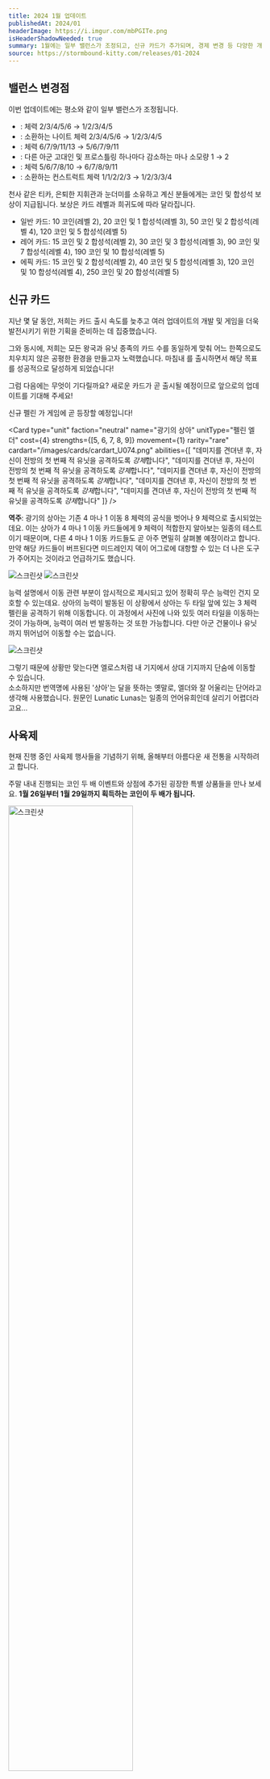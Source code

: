 ```yaml
---
title: 2024 1월 업데이트
publishedAt: 2024/01
headerImage: https://i.imgur.com/mbPGITe.png
isHeaderShadowNeeded: true
summary: 1월에는 일부 밸런스가 조정되고, 신규 카드가 추가되며, 경제 변경 등 다양한 개선이 진행됩니다!
source: https://stormbound-kitty.com/releases/01-2024
---
```


<script>
    import BadgedHeader from "$components/BadgedHeader.svelte";
    import Old from "$components/Old.svelte";
    import New from "$components/New.svelte";
    import ImageBlock from "$components/ImageBlock.svelte";
    import FlexibleList from "$components/FlexibleList.svelte";
    import Icon from "$components/Icon.svelte";
    import Card from "$components/Card.svelte";
    import CardLink from "$components/CardLink.svelte";
    import Comment from "$components/Comment.svelte";
    import DiscountedBrawl from "$components/DiscountedBrawl.md";
</script>

## 밸런스 변경점
이번 업데이트에는 평소와 같이 일부 밸런스가 조정됩니다.

  - <CardLink target="천사 같은 티카" />: 체력 <Old>2/3/4/5/6</Old> → <New type="nerf">1/2/3/4/5</New>
  - <CardLink target="은퇴한 지휘관" />: 소환하는 나이트 체력 <Old>2/3/4/5/6</Old> → <New type="nerf">1/2/3/4/5</New>
  - <CardLink target="눈더미" />: 체력 <Old>6/7/9/11/13</Old> → <New type="nerf">5/6/7/9/11</New>
  - <CardLink target="오르곤 착취자" />: 다른 아군 고대인 및 프로스틀링 하나마다 감소하는 마나 소모량 <Old>1</Old> → <New type="buff">2</New>
  - <CardLink target="영혼 파괴자" />: 체력 <Old>5/6/7/8/10</Old> → <New type="buff">6/7/8/9/11</New>
  - <CardLink target="유한 반복자" />: 소환하는 컨스트럭트 체력 <Old>1/1/2/2/3</Old> → <New type="buff">1/2/3/3/4</New>

<Comment>

천사 같은 티카, 은퇴한 지휘관과 눈더미를 소유하고 계신 분들에게는 코인 및 합성석 보상이 지급됩니다. 보상은 카드 레벨과 희귀도에 따라 달라집니다.

  - <Icon type="common" /> 일반 카드: <Icon type="coin" /> 10 코인(레벨 2), <Icon type="coin" /> 20 코인 및 <Icon type="stone" /> 1 합성석(레벨 3), <Icon type="coin" /> 50 코인 및 <Icon type="stone" /> 2 합성석(레벨 4), <Icon type="coin" /> 120 코인 및 <Icon type="stone" /> 5 합성석(레벨 5)
  - <Icon type="rare" /> 레어 카드: <Icon type="coin" /> 15 코인 및 <Icon type="stone" /> 2 합성석(레벨 2), <Icon type="coin" /> 30 코인 및 <Icon type="stone" /> 3 합성석(레벨 3), <Icon type="coin" /> 90 코인 및 <Icon type="stone" /> 7 합성석(레벨 4), <Icon type="coin" /> 190 코인 및 <Icon type="stone" /> 10 합성석(레벨 5)
  - <Icon type="epic" /> 에픽 카드: <Icon type="coin" /> 15 코인 및 <Icon type="stone" /> 2 합성석(레벨 2), <Icon type="coin" /> 40 코인 및 <Icon type="stone" /> 5 합성석(레벨 3), <Icon type="coin" /> 120 코인 및 <Icon type="stone" /> 10 합성석(레벨 4), <Icon type="coin" /> 250 코인 및 <Icon type="stone" /> 20 합성석(레벨 5)

</Comment>

## 신규 카드
지난 몇 달 동안, 저희는 카드 출시 속도를 늦추고 여러 업데이트의 개발 및 게임을 더욱 발전시키기 위한 기획을 준비하는 데 집중했습니다.

그와 동시에, 저희는 모든 왕국과 유닛 종족의 카드 수를 동일하게 맞춰 어느 한쪽으로도 치우치지 않은 공평한 환경을 만들고자 노력했습니다. 마침내 <CardLink target="광기의 상아" />를 출시하면서 해당 목표를 성공적으로 달성하게 되었습니다!

그럼 다음에는 무엇이 기다릴까요? 새로운 카드가 곧 출시될 예정이므로 앞으로의 업데이트를 기대해 주세요!

신규 펠린 <CardLink target="광기의 상아" />가 게임에 곧 등장할 예정입니다!

<Card type="unit" faction="neutral" name="광기의 상아" unitType="펠린 엘더" cost={4} strengths={[5, 6, 7, 8, 9]} movement={1} rarity="rare" cardart="/images/cards/cardart_U074.png" abilities={[
    "데미지를 견뎌낸 후, 자신이 전방의 첫 번째 적 유닛을 공격하도록 *강제*합니다",
    "데미지를 견뎌낸 후, 자신이 전방의 첫 번째 적 유닛을 공격하도록 *강제*합니다",
    "데미지를 견뎌낸 후, 자신이 전방의 첫 번째 적 유닛을 공격하도록 *강제*합니다",
    "데미지를 견뎌낸 후, 자신이 전방의 첫 번째 적 유닛을 공격하도록 *강제*합니다",
    "데미지를 견뎌낸 후, 자신이 전방의 첫 번째 적 유닛을 공격하도록 *강제*합니다"
]} />

<Comment>

**역주**: 광기의 상아는 기존 4 마나 1 이동 8 체력의 공식을 벗어나 9 체력으로 출시되었는데요. 이는 상아가 4 마나 1 이동 카드들에게 9 체력이 적합한지 알아보는 일종의 테스트이기 때문이며, 다른 4 마나 1 이동 카드들도 곧 아주 면밀히 살펴볼 예정이라고 합니다. 만약 해당 카드들이 버프된다면 미드레인지 덱이 어그로에 대항할 수 있는 더 나은 도구가 주어지는 것이라고 언급하기도 했습니다.

<FlexibleList allowOverflow>
    <img alt="스크린샷" src="https://i.imgur.com/gOrn2I5.png#screenshot" />
    <img alt="스크린샷" src="https://i.imgur.com/UoN2lhk.png#screenshot" />
</FlexibleList>

능력 설명에서 이동 관련 부분이 암시적으로 제시되고 있어 정확히 무슨 능력인 건지 모호할 수 있는데요. 상아의 능력이 발동된 이 상황에서 상아는 두 타일 앞에 있는 3 체력 펠린을 공격하기 위해 이동합니다. 이 과정에서 사진에 나와 있듯 여러 타일을 이동하는 것이 가능하며, 능력이 여러 번 발동하는 것 또한 가능합니다. 다만 아군 건물이나 유닛까지 뛰어넘어 이동할 수는 없습니다.

<FlexibleList allowOverflow>
    <img alt="스크린샷" src="https://i.imgur.com/Ox6KRc5.png#screenshot" />
</FlexibleList>

그렇기 때문에 상황만 맞는다면 엘로스처럼 내 기지에서 상대 기지까지 단숨에 이동할 수 있습니다.
<br>
소소하지만 번역명에 사용된 '상아'는 달을 뜻하는 옛말로, 엘더와 잘 어울리는 단어라고 생각해 사용했습니다. 원문인 Lunatic Lunas는 일종의 언어유희인데 살리기 어렵더라고요...

</Comment>

## 사육제
현재 진행 중인 사육제 행사들을 기념하기 위해, 올해부터 아름다운 새 전통을 시작하려고 합니다.

주말 내내 진행되는 코인 두 배 이벤트와 상점에 추가된 굉장한 특별 상품들을 만나 보세요. **1월 26일부터 1월 29일까지 획득하는 코인이 두 배가 됩니다.**

<FlexibleList allowOverflow >
    <img alt="스크린샷" src="https://cdn.sanity.io/images/5hlpazgd/production/872e4f0fac9782f66c4243177e9dd1ff93451c4f-1500x1102.png#landscape" width="70%" />
</FlexibleList>

## 상점 및 경제 변경
**스톰바운드의 경제 및 진행 속도와 관련해 계획된 변경 사항 중 첫 번째가 이번 달에 적용됩니다.**

이제부터 **상점에서 구매할 수 있는 모든 고서**(겸손의 책과 고결의 책 제외)**에서 지급되는 카드의 양이 영구적으로 한 장 증가합니다.** 또한 **하루에 등장하는 특별 고서**(유닛 종족, 카드 유형별 책 및 혼돈의 책)**의 수가 하나에서 두 개로 늘어납니다.** 다음에 적용될 변경점들도 기대해 주세요!

<FlexibleList allowOverflow>
    <img alt="스크린샷" src="https://cdn.sanity.io/images/5hlpazgd/production/653b5095e21f4376ada242512e28708ff2df5467-1920x1080.png#landscape" />
</FlexibleList>

## 게임 속도
**지금부터 스톰바운드의 게임플레이 속도가 약 17% 빨라집니다.** 왜 굳이 17%일까요? 내부 테스트를 거친 결과, 해당 수치가 스톰바운드의 가장 중요한 요소를 유지하면서도 게임을 더욱 즐겁게 만드는 최적의 속도라고 판단했기 때문입니다.

**이 변경점은 게임이 업데이트된 이후**부터 적용된다는 점을 알려드립니다. **1월 25일** 점검 이후부터 모든 플레이어들에게 적용됩니다.

현재 적용된 수치는 추후 소폭 변경될 수 있습니다.

<Comment>

**역주**: Steam 및 안드로이드 버전의 경우 이미 속도 변경이 적용되어 있습니다. 가속된 부분은 게임플레이뿐만이 아니라 고서를 여는 애니메이션, 카드를 구매하는 애니메이션 등 게임 전체가 해당된다고 합니다. 다만 턴 타이머의 경우 줄어들지 않고 기존 그대로이므로 한 턴에 사용할 수 있는 시간이 늘어난 것이라고 볼 수 있습니다.

</Comment>

## 계정 생성 변경
**지금부터 더 이상 Kongregate를 사용해 새로운 스톰바운드 계정을 생성할 수 없습니다.**

이미 Kongregate를 통해 계정을 생성하셨거나 병합하는 과정을 거치셨다면 계속해서 Kongregate를 통해 로그인하실 수 있습니다. 보다 원활한 플레이 경험을 위해, 현재 사용 중이신 계정을 Google 또는 Apple과 연동하는 것을 권장해 드립니다. **환경 설정**에서 **"로그인 방법 추가"** 버튼을 누른 뒤 Google 또는 Apple을 선택하세요.

<FlexibleList allowOverflow>
    <img alt="스크린샷" src="https://cdn.sanity.io/images/5hlpazgd/production/021edc6961aace3eb7b0393669268726fcd06f26-800x570.png#landscape" />
</FlexibleList>

계정 연동과 관련해 어려움을 겪으실 경우 contact@stormboundgames.com으로 메일을 보내 주세요.

## 자주 묻는 질문
### 언제 업데이트가 진행되나요?
아래에서 1월 업데이트에 대한 자세한 일정을 확인하시기 바랍니다.

  - **밸런스 변경점**: 2024년 1월 1일 오후 4시
  - **계정 생성 변경점**: 2024년 1월 24일
  - **상점 및 경제 변경점 - 모든 고서에서 카드 추가 지급**: 2024년 1월 24일
  - **상점 및 경제 변경점 - 하루에 특별 고서 두 종류**: 2024년 1월 25일 오후 4시
  - **게임 속도 변경점**: 2024년 1월 25일 오후 4시
  - **사육제 코인 두 배**: 2024년 1월 26일 오후 4시 ~ 1월 29일 오후 4시
  - **사육제 번들**: 2024년 1월 26일 오후 4시 ~ 2월 5일 오후 4시

모든 시간은 한국 표준시 기준입니다.